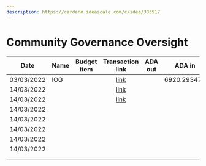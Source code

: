 ```yaml
---
description: https://cardano.ideascale.com/c/idea/383517
---
```


# Community Governance Oversight

<table><thead><tr><th>Date</th><th>Name</th><th data-type="select">Budget item</th><th align="center">Transaction link</th><th align="center">ADA out</th><th align="center">ADA in</th><th align="center">Balance</th></tr></thead><tbody><tr><td>03/03/2022</td><td>IOG</td><td></td><td align="center"><a href="https://github.com/treasuryguild/Community-Governance-Oversight/blob/main/content/en/blog/Fund7/Community-Governance-Oversight/Other/1647101097547-IOG.md">link</a></td><td align="center"></td><td align="center">6920.293478</td><td align="center">6919.118121</td></tr><tr><td>14/03/2022</td><td></td><td></td><td align="center"><a href="https://github.com/treasuryguild/Community-Governance-Oversight/blob/main/content/en/blog/Fund7/Community-Governance-Oversight/Meetings/1647262276132-Allison-Fromm.md">link</a></td><td align="center"></td><td align="center"></td><td align="center"></td></tr><tr><td>14/03/2022</td><td></td><td></td><td align="center"><a href="https://github.com/treasuryguild/Community-Governance-Oversight/blob/main/content/en/blog/Fund7/Community-Governance-Oversight/Meetings/1647262593503-Kenric-Nelson.md">link</a></td><td align="center"></td><td align="center"></td><td align="center"></td></tr><tr><td>14/03/2022</td><td></td><td></td><td align="center"></td><td align="center"></td><td align="center"></td><td align="center"></td></tr><tr><td>14/03/2022</td><td></td><td></td><td align="center"></td><td align="center"></td><td align="center"></td><td align="center"></td></tr><tr><td>14/03/2022</td><td></td><td></td><td align="center"></td><td align="center"></td><td align="center"></td><td align="center"></td></tr><tr><td>14/03/2022</td><td></td><td></td><td align="center"></td><td align="center"></td><td align="center"></td><td align="center"></td></tr><tr><td>14/03/2022</td><td></td><td></td><td align="center"></td><td align="center"></td><td align="center"></td><td align="center"></td></tr><tr><td></td><td></td><td></td><td align="center"></td><td align="center"></td><td align="center"></td><td align="center"></td></tr><tr><td></td><td></td><td></td><td align="center"></td><td align="center"></td><td align="center"></td><td align="center"></td></tr></tbody></table>
